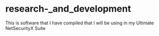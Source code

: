 # research-_and_development
This is software that I have compiled that I will be using in my Ultimate NetSecurityX Suite
